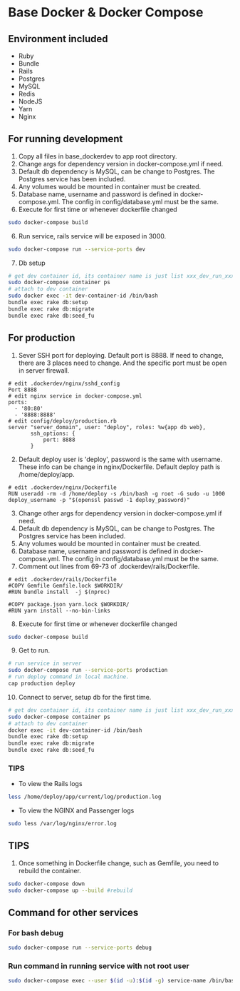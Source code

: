 # Base Docker & Docker Compose

## Environment included
- Ruby
- Bundle
- Rails
- Postgres
- MySQL
- Redis
- NodeJS
- Yarn
- Nginx

## For running development
1. Copy all files in base_dockerdev to app root directory.
2. Change args for dependency version in docker-compose.yml if need.
3. Default db dependency is MySQL, can be change to Postgres. The Postgres service has been included. 
4. Any volumes would be mounted in container must be created.
5. Database name, username and password is defined in docker-compose.yml. The config in config/database.yml must be the same.
5. Execute for first time or whenever dockerfile changed
```bash
sudo docker-compose build
```
6. Run service, rails service will be exposed in 3000.

```bash
sudo docker-compose run --service-ports dev
```

7. Db setup

```bash
# get dev container id, its container name is just list xxx_dev_run_xxx
sudo docker-compose container ps
# attach to dev container
sudo docker exec -it dev-container-id /bin/bash
bundle exec rake db:setup
bundle exec rake db:migrate
bundle exec rake db:seed_fu
```

## For production
1. Sever SSH port for deploying. Default port is 8888. If need to change, there are 3 places need to change. And the specific port must be open in server firewall.
```
# edit .dockerdev/nginx/sshd_config
Port 8888
# edit nginx service in docker-compose.yml 
ports:
  - '80:80'
  - '8888:8888'
# edit config/deploy/production.rb
server "server_domain", user: "deploy", roles: %w{app db web},
       ssh_options: {
           port: 8888
       }
```
2. Default deploy user is 'deploy', password is the same with username. These info can be change in nginx/Dockerfile. Default deploy path is /home/deploy/app.
```
# edit .dockerdev/nginx/Dockerfile
RUN useradd -rm -d /home/deploy -s /bin/bash -g root -G sudo -u 1000 deploy_username -p "$(openssl passwd -1 deploy_password)"
```
3. Change other args for dependency version in docker-compose.yml if need.
4. Default db dependency is MySQL, can be change to Postgres. The Postgres service has been included. 
5. Any volumes would be mounted in container must be created.
6. Database name, username and password is defined in docker-compose.yml. The config in config/database.yml must be the same.
7. Comment out lines from 69-73 of .dockerdev/rails/Dockerfile.
```
# edit .dockerdev/rails/Dockerfile
#COPY Gemfile Gemfile.lock $WORKDIR/
#RUN bundle install  -j $(nproc)

#COPY package.json yarn.lock $WORKDIR/
#RUN yarn install --no-bin-links
```
8. Execute for first time or whenever dockerfile changed
```bash
sudo docker-compose build
```
9. Get to run.
```bash
# run service in server
sudo docker-compose run --service-ports production
# run deploy command in local machine.
cap production deploy
```
10. Connect to server, setup db for the first time.
```bash
# get dev container id, its container name is just list xxx_dev_run_xxx
sudo docker-compose container ps
# attach to dev container
docker exec -it dev-container-id /bin/bash
bundle exec rake db:setup
bundle exec rake db:migrate
bundle exec rake db:seed_fu
```


### TIPS
- To view the Rails logs

```bash
less /home/deploy/app/current/log/production.log
```

- To view the NGINX and Passenger logs

```bash
sudo less /var/log/nginx/error.log
```

## TIPS
1. Once something in Dockerfile change, such as Gemfile, you need to rebuild the container.

```bash
sudo docker-compose down
sudo docker-compose up --build #rebuild
```

## Command for other services
### For bash debug

```bash
sudo docker-compose run --service-ports debug
```

### Run command in running service with not root user 
```bash
sudo docker-compose exec --user $(id -u):$(id -g) service-name /bin/bash
```